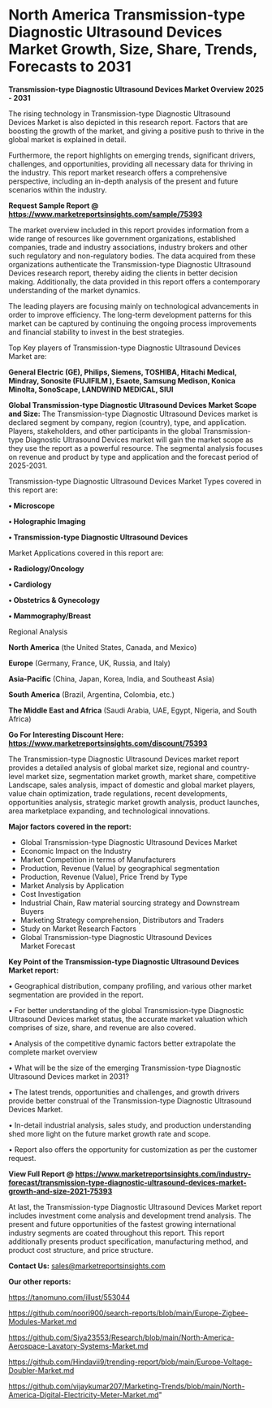 # North America Transmission-type Diagnostic Ultrasound Devices Market Growth, Size, Share, Trends, Forecasts to 2031

<Strong> Transmission-type Diagnostic Ultrasound Devices Market Overview 2025 - 2031</strong>

The rising technology in Transmission-type Diagnostic Ultrasound Devices Market is also depicted in this research report. Factors that are boosting the growth of the market, and giving a positive push to thrive in the global market is explained in detail.

Furthermore, the report highlights on emerging trends, significant drivers, challenges, and opportunities, providing all necessary data for thriving in the industry. This report market research offers a comprehensive perspective, including an in-depth analysis of the present and future scenarios within the industry.

<strong>Request Sample Report @ <a href=https://www.marketreportsinsights.com/sample/75393>https://www.marketreportsinsights.com/sample/75393</a></strong>

The market overview included in this report provides information from a wide range of resources like government organizations, established companies, trade and industry associations, industry brokers and other such regulatory and non-regulatory bodies. The data acquired from these organizations authenticate the Transmission-type Diagnostic Ultrasound Devices research report, thereby aiding the clients in better decision making. Additionally, the data provided in this report offers a contemporary understanding of the market dynamics.

The leading players are focusing mainly on technological advancements in order to improve efficiency. The long-term development patterns for this market can be captured by continuing the ongoing process improvements and financial stability to invest in the best strategies.

Top Key players of Transmission-type Diagnostic Ultrasound Devices Market are:

<strong>General Electric (GE), Philips, Siemens, TOSHIBA, Hitachi Medical, Mindray, Sonosite (FUJIFILM ), Esaote, Samsung Medison, Konica Minolta, SonoScape, LANDWIND MEDICAL, SIUI</strong>

<strong><b>Global Transmission-type Diagnostic Ultrasound Devices Market Scope and Size:</b></strong>
The Transmission-type Diagnostic Ultrasound Devices market is declared segment by company, region (country), type, and application. Players, stakeholders, and other participants in the global Transmission-type Diagnostic Ultrasound Devices market will gain the market scope as they use the report as a powerful resource. The segmental analysis focuses on revenue and product by type and application and the forecast period of 2025-2031.

Transmission-type Diagnostic Ultrasound Devices Market Types covered in this report are:

<strong>• Microscope

• Holographic Imaging

• Transmission-type Diagnostic Ultrasound Devices</strong>

Market Applications covered in this report are:

<strong>• Radiology/Oncology

• Cardiology

• Obstetrics & Gynecology

• Mammography/Breast</strong> 

Regional Analysis

<strong>North America</strong> (the United States, Canada, and Mexico)

<strong>Europe</strong> (Germany, France, UK, Russia, and Italy)

<strong>Asia-Pacific</strong> (China, Japan, Korea, India, and Southeast Asia)

<strong>South America</strong> (Brazil, Argentina, Colombia, etc.)

<strong>The Middle East and Africa</strong> (Saudi Arabia, UAE, Egypt, Nigeria, and South Africa)

<strong>Go For Interesting Discount Here: <a href=https://www.marketreportsinsights.com/discount/75393>https://www.marketreportsinsights.com/discount/75393</a></strong>

The Transmission-type Diagnostic Ultrasound Devices market report provides a detailed analysis of global market size, regional and country-level market size, segmentation market growth, market share, competitive Landscape, sales analysis, impact of domestic and global market players, value chain optimization, trade regulations, recent developments, opportunities analysis, strategic market growth analysis, product launches, area marketplace expanding, and technological innovations.

<strong><b>Major factors covered in the report:</b></strong>
<ul>
  <li>Global Transmission-type Diagnostic Ultrasound Devices Market </li>
  <li>Economic Impact on the Industry</li>
  <li>Market Competition in terms of Manufacturers</li>
  <li>Production, Revenue (Value) by geographical segmentation</li>
  <li>Production, Revenue (Value), Price Trend by Type</li>
  <li>Market Analysis by Application</li>
  <li>Cost Investigation</li>
  <li>Industrial Chain, Raw material sourcing strategy and Downstream Buyers</li>
  <li>Marketing Strategy comprehension, Distributors and Traders</li>
  <li>Study on Market Research Factors</li>
  <li>Global Transmission-type Diagnostic Ultrasound Devices Market Forecast</li>
</ul>

<strong><b>Key Point of the Transmission-type Diagnostic Ultrasound Devices Market report:</b></strong>

• Geographical distribution, company profiling, and various other market segmentation are provided in the report.

• For better understanding of the global Transmission-type Diagnostic Ultrasound Devices market status, the accurate market valuation which comprises of size, share, and revenue are also covered.

• Analysis of the competitive dynamic factors better extrapolate the complete market overview

• What will be the size of the emerging Transmission-type Diagnostic Ultrasound Devices market in 2031?

• The latest trends, opportunities and challenges, and growth drivers provide better construal of the Transmission-type Diagnostic Ultrasound Devices Market.

• In-detail industrial analysis, sales study, and production understanding shed more light on the future market growth rate and scope.

• Report also offers the opportunity for customization as per the customer request.

<strong><b>View Full Report @ <a href=https://www.marketreportsinsights.com/industry-forecast/transmission-type-diagnostic-ultrasound-devices-market-growth-and-size-2021-75393>https://www.marketreportsinsights.com/industry-forecast/transmission-type-diagnostic-ultrasound-devices-market-growth-and-size-2021-75393</a></b></strong>


At last, the Transmission-type Diagnostic Ultrasound Devices Market report includes investment come analysis and development trend analysis. The present and future opportunities of the fastest growing international industry segments are coated throughout this report. This report additionally presents product specification, manufacturing method, and product cost structure, and price structure.

<strong>Contact Us:</strong>
sales@marketreportsinsights.com

<strong>Our other reports:</strong>

<a href=https://tanomuno.com/illust/553044>https://tanomuno.com/illust/553044</a>

<a href=https://github.com/noori900/search-reports/blob/main/Europe-Zigbee-Modules-Market.md>https://github.com/noori900/search-reports/blob/main/Europe-Zigbee-Modules-Market.md</a>

<a href=https://github.com/Siya23553/Research/blob/main/North-America-Aerospace-Lavatory-Systems-Market.md>https://github.com/Siya23553/Research/blob/main/North-America-Aerospace-Lavatory-Systems-Market.md</a>

<a href=https://github.com/Hindavii9/trending-report/blob/main/Europe-Voltage-Doubler-Market.md>https://github.com/Hindavii9/trending-report/blob/main/Europe-Voltage-Doubler-Market.md</a>

<a href=https://github.com/vijaykumar207/Marketing-Trends/blob/main/North-America-Digital-Electricity-Meter-Market.md>https://github.com/vijaykumar207/Marketing-Trends/blob/main/North-America-Digital-Electricity-Meter-Market.md</a>"
